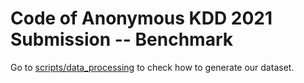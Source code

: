 # Code of Anonymous KDD 2021 Submission -- Benchmark

Go to [scripts/data_processing](scripts/data_processing) to check how to generate our dataset.
